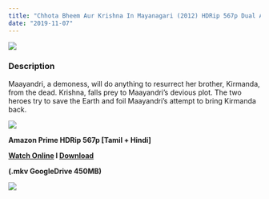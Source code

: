 ```yaml
---
title: "Chhota Bheem Aur Krishna In Mayanagari (2012) HDRip 567p Dual Aud [Tamil + Hindi] - x264 - 450MB"
date: "2019-11-07"
---
```


[![](https://1.bp.blogspot.com/-7as8zvNeVKA/XVq6aTFpmOI/AAAAAAAAAtY/JcdQLQHKHCkaBAcJ01pjABnOB2KqX9zugCLcBGAs/s640/image1.jpg)](https://1.bp.blogspot.com/-7as8zvNeVKA/XVq6aTFpmOI/AAAAAAAAAtY/JcdQLQHKHCkaBAcJ01pjABnOB2KqX9zugCLcBGAs/s1600/image1.jpg)

### Description

Maayandri, a demoness, will do anything to resurrect her brother, Kirmanda, from the dead. Krishna, falls prey to Maayandri’s devious plot. The two heroes try to save the Earth and foil Maayandri’s attempt to bring Kirmanda back.

[![](https://1.bp.blogspot.com/-fai1ZuUwnbA/XIjy2aT4irI/AAAAAAAAANw/WFW0YRK47_8GLAt3pPBSzBk0GJA6Mk5fgCPcBGAYYCw/s1600/torrborder.gif)](https://1.bp.blogspot.com/-fai1ZuUwnbA/XIjy2aT4irI/AAAAAAAAANw/WFW0YRK47_8GLAt3pPBSzBk0GJA6Mk5fgCPcBGAYYCw/s1600/torrborder.gif)

**Amazon Prime HDRip 567p \[Tamil + Hindi\]**

**[Watch Online](https://toonnetworktamilvideos.blogspot.com/p/chhota-bheem-aur-krishna-in-mayanagari.html) I [Download](https://drive.google.com/file/d/1IFkKG4Pm1j5N3C8wdVE6YjeCwUYW7Ibf/view)**

**(.mkv GoogleDrive 450MB)**

[![](https://1.bp.blogspot.com/-fai1ZuUwnbA/XIjy2aT4irI/AAAAAAAAANw/WFW0YRK47_8GLAt3pPBSzBk0GJA6Mk5fgCPcBGAYYCw/s1600/torrborder.gif)](https://1.bp.blogspot.com/-fai1ZuUwnbA/XIjy2aT4irI/AAAAAAAAANw/WFW0YRK47_8GLAt3pPBSzBk0GJA6Mk5fgCPcBGAYYCw/s1600/torrborder.gif)
